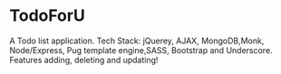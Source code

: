 # TodoForU
A Todo list application.  Tech Stack: jQuerey, AJAX, MongoDB,Monk, Node/Express, Pug template engine,SASS, Bootstrap and Underscore.  Features adding, deleting and updating!  
